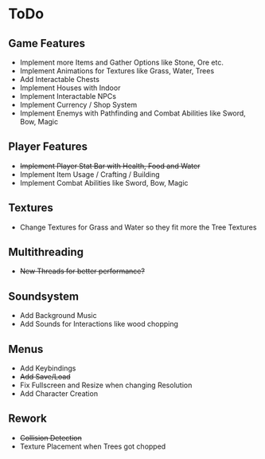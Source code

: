 # ToDo

## Game Features

* Implement more Items and Gather Options like Stone, Ore etc.
* Implement Animations for Textures like Grass, Water, Trees
* Add Interactable Chests
* Implement Houses with Indoor
* Implement Interactable NPCs
* Implement Currency / Shop System
* Implement Enemys with Pathfinding and Combat Abilities like Sword, Bow, Magic

## Player Features

* ~~Implement Player Stat Bar with Health, Food and Water~~
* Implement Item Usage / Crafting / Building
* Implement Combat Abilities like Sword, Bow, Magic

## Textures

* Change Textures for Grass and Water so they fit more the Tree Textures

## Multithreading

* ~~New Threads for better performance?~~

## Soundsystem

* Add Background Music
* Add Sounds for Interactions like wood chopping

## Menus

* Add Keybindings
* ~~Add Save/Load~~
* Fix Fullscreen and Resize when changing Resolution
* Add Character Creation

## Rework

* ~~Collision Detection~~
* Texture Placement when Trees got chopped  
